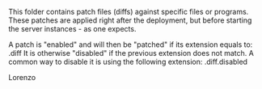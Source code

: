 This folder contains patch files (diffs) against specific files or programs.
These patches are applied right after the deployment, but before starting the server instances - as one expects.

A patch is "enabled" and will then be "patched" if its extension equals to:
.diff
It is otherwise "disabled" if the previous extension does not match. A common
way to disable it is using the following extension:
.diff.disabled

Lorenzo
